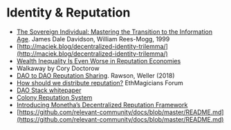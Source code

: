 # Identity & Reputation

* [The Sovereign Individual: Mastering the Transition to the Information Age](https://www.amazon.com/Sovereign-Individual-Mastering-Transition-Information/dp/0684832720). James Dale Davidson, William Rees-Mogg, 1999
* [http://maciek.blog/decentralized-identity-trilemma/](http://maciek.blog/decentralized-identity-trilemma/)
* [Wealth Inequality Is Even Worse in Reputation Economies](https://locusmag.com/2016/03/cory-doctorow-wealth-inequality-is-even-worse-in-reputation-economies/)
* Walkaway by Cory Doctorow
* [DAO to DAO Reputation Sharing](https://docs.google.com/document/d/18GF3f130miEsaASw-TRCHR-qRtbL8y-UsfusV7pXuZg/edit#heading=h.te2mhsw5zg3z). Rawson, Weller \(2018\)
* [How should we distribute reputation?](https://ethereum-magicians.org/t/how-should-we-distribute-reputation/2252) EthMagicians Forum
* [DAO Stack whitepaper](https://daostack.io/wp/DAOstack-White-Paper-en.pdf)
* [Colony Reputation System](https://blog.colony.io/the-colony-reputation-system-5616293c3949/)
* [Introducing Monetha’s Decentralized Reputation Framework](https://blog.monetha.io/framework-intro/)
* [https://github.com/relevant-community/docs/blob/master/README.md](https://github.com/relevant-community/docs/blob/master/README.md)



